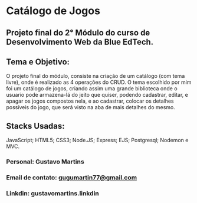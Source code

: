 # Catálogo de Jogos

## Projeto final do 2° Módulo do curso de Desenvolvimento Web da Blue EdTech.
## Tema e Objetivo: 
<p>O projeto final do módulo, consiste na criação de um catálogo (com tema livre), onde é realizado as 4 operações do CRUD. O tema escolhido por mim foi um catálogo de jogos, criando assim uma grande biblioteca onde o usuario pode armazena-lá do jeito que quiser, podendo cadastrar, editar, e apagar os jogos compostos nela, e ao cadastrar, colocar os detalhes possíveis do jogo, que será visto na aba de mais detalhes do mesmo.
</p>

## Stacks Usadas: 
<p> 
JavaScript; HTML5; CSS3; Node.JS; Express; EJS; Postgresql; Nodemon e MVC.
</p>

### Personal: Gustavo Martins

### Email de contato: <a href = "mailto:gugumartin77@gmail.com"> gugumartin77@gmail.com</a>

### Linkdin: <a>gustavomartins.linkdin</a>